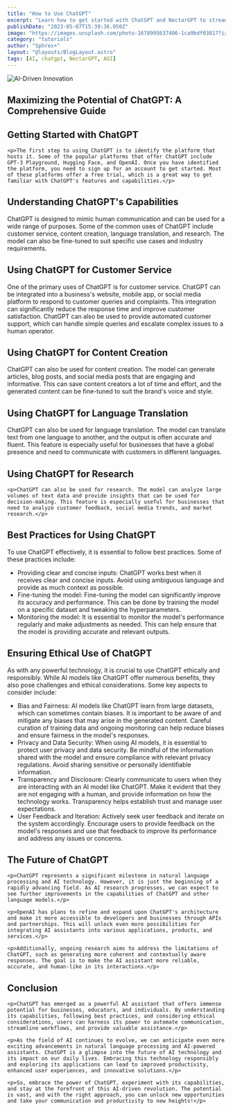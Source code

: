 ```yaml
---
title: "How to Use ChatGPT"
excerpt: "Learn how to get started with ChatGPT and NectarGPT to streamline your AI assistant experience."
publishDate: "2023-05-07T15:39:36.050Z"
image: "https://images.unsplash.com/photo-1678995637406-1ca9bdf03817?ixlib=rb-4.0.3&ixid=MnwxMjA3fDB8MHxwaG90by1wYWdlfHx8fGVufDB8fHx8&auto=format&fit=crop&w=928&q=80"
category: "tutorials"
author: "Sphrex+"
layout: "@layouts/BlogLayout.astro"
tags: [AI, chatgpt, NectarGPT, AGI]
---
```


<img src="https://images.unsplash.com/photo-1686191129612-72c69c72b634?ixlib=rb-4.0.3&ixid=M3wxMjA3fDB8MHxwaG90by1wYWdlfHx8fGVufDB8fHx8fA%3D%3D&auto=format&fit=crop&w=870&q=80" alt="AI-Driven Innovation" />

<article>
  <h1>Maximizing the Potential of ChatGPT: A Comprehensive Guide</h1>

  <section>
    <h2>Getting Started with ChatGPT</h2>

    <p>The first step to using ChatGPT is to identify the platform that hosts it. Some of the popular platforms that offer ChatGPT include GPT-3 Playground, Hugging Face, and OpenAI. Once you have identified the platform, you need to sign up for an account to get started. Most of these platforms offer a free trial, which is a great way to get familiar with ChatGPT's features and capabilities.</p>
  </section>

  <section>
    <h2>Understanding ChatGPT's Capabilities</h2>
    <p>ChatGPT is designed to mimic human communication and can be used for a wide range of purposes. Some of the common uses of ChatGPT include customer service, content creation, language translation, and research. The model can also be fine-tuned to suit specific use cases and industry requirements.</p>
  </section>

  <section>
    <h2>Using ChatGPT for Customer Service</h2>
    <p>One of the primary uses of ChatGPT is for customer service. ChatGPT can be integrated into a business's website, mobile app, or social media platform to respond to customer queries and complaints. This integration can significantly reduce the response time and improve customer satisfaction. ChatGPT can also be used to provide automated customer support, which can handle simple queries and escalate complex issues to a human operator.</p>
  </section>

  <section>
    <h2>Using ChatGPT for Content Creation</h2>
    <p>ChatGPT can also be used for content creation. The model can generate articles, blog posts, and social media posts that are engaging and informative. This can save content creators a lot of time and effort, and the generated content can be fine-tuned to suit the brand's voice and style.</p>
  </section>

  <section>
    <h2>Using ChatGPT for Language Translation</h2>
    <p>ChatGPT can also be used for language translation. The model can translate text from one language to another, and the output is often accurate and fluent. This feature is especially useful for businesses that have a global presence and need to communicate with customers in different languages.</p>
  </section>

  <section>
    <h2>Using ChatGPT for Research</h2>

    <p>ChatGPT can also be used for research. The model can analyze large volumes of text data and provide insights that can be used for decision-making. This feature is especially useful for businesses that need to analyze customer feedback, social media trends, and market research.</p>
  </section>

  <section>
    <h2>Best Practices for Using ChatGPT</h2>
    <p>To use ChatGPT effectively, it is essential to follow best practices. Some of these practices include:</p>
    <ul>
      <li>Providing clear and concise inputs: ChatGPT works best when it receives clear and concise inputs. Avoid using ambiguous language and provide as much context as possible.</li>
      <li>Fine-tuning the model: Fine-tuning the model can significantly improve its accuracy and performance. This can be done by training the model on a specific dataset and tweaking the hyperparameters.</li>
      <li>Monitoring the model: It is essential to monitor the model's performance regularly and make adjustments as needed. This can help ensure that the model is providing accurate and relevant outputs.</li>
    </ul>
  </section>

  <section>
    <h2>Ensuring Ethical Use of ChatGPT</h2>
    <p>As with any powerful technology, it is crucial to use ChatGPT ethically and responsibly. While AI models like ChatGPT offer numerous benefits, they also pose challenges and ethical considerations. Some key aspects to consider include:</p>
    <ul>
      <li>Bias and Fairness: AI models like ChatGPT learn from large datasets, which can sometimes contain biases. It is important to be aware of and mitigate any biases that may arise in the generated content. Careful curation of training data and ongoing monitoring can help reduce biases and ensure fairness in the model's responses.</li>
      <li>Privacy and Data Security: When using AI models, it is essential to protect user privacy and data security. Be mindful of the information shared with the model and ensure compliance with relevant privacy regulations. Avoid sharing sensitive or personally identifiable information.</li>
      <li>Transparency and Disclosure: Clearly communicate to users when they are interacting with an AI model like ChatGPT. Make it evident that they are not engaging with a human, and provide information on how the technology works. Transparency helps establish trust and manage user expectations.</li>
      <li>User Feedback and Iteration: Actively seek user feedback and iterate on the system accordingly. Encourage users to provide feedback on the model's responses and use that feedback to improve its performance and address any issues or concerns.</li>
    </ul>
  </section>

  <section>
    <h2>The Future of ChatGPT</h2>

    <p>ChatGPT represents a significant milestone in natural language processing and AI technology. However, it is just the beginning of a rapidly advancing field. As AI research progresses, we can expect to see further improvements in the capabilities of ChatGPT and other language models.</p>

    <p>OpenAI has plans to refine and expand upon ChatGPT's architecture and make it more accessible to developers and businesses through APIs and partnerships. This will unlock even more possibilities for integrating AI assistants into various applications, products, and services.</p>

    <p>Additionally, ongoing research aims to address the limitations of ChatGPT, such as generating more coherent and contextually aware responses. The goal is to make the AI assistant more reliable, accurate, and human-like in its interactions.</p>
  </section>

  <section>
    <h2>Conclusion</h2>

    <p>ChatGPT has emerged as a powerful AI assistant that offers immense potential for businesses, educators, and individuals. By understanding its capabilities, following best practices, and considering ethical considerations, users can harness its power to automate communication, streamline workflows, and provide valuable assistance.</p>

    <p>As the field of AI continues to evolve, we can anticipate even more exciting advancements in natural language processing and AI-powered assistants. ChatGPT is a glimpse into the future of AI technology and its impact on our daily lives. Embracing this technology responsibly and exploring its applications can lead to improved productivity, enhanced user experiences, and innovative solutions.</p>

    <p>So, embrace the power of ChatGPT, experiment with its capabilities, and stay at the forefront of this AI-driven revolution. The potential is vast, and with the right approach, you can unlock new opportunities and take your communication and productivity to new heights!</p>
  </section>
</article>
